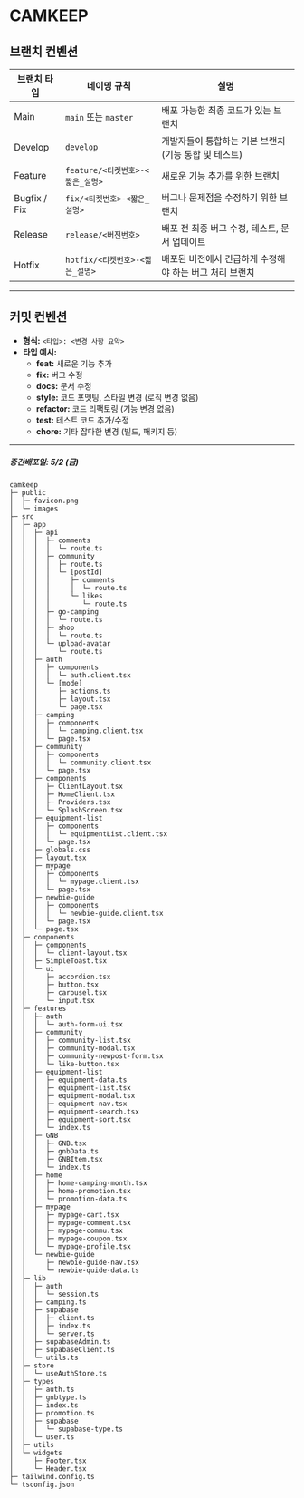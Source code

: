 # CAMKEEP

## 브랜치 컨벤션

| **브랜치 타입** | **네이밍 규칙**                  | **설명**                                                |
| --------------- | -------------------------------- | ------------------------------------------------------- |
| Main            | `main` 또는 `master`             | 배포 가능한 최종 코드가 있는 브랜치                     |
| Develop         | `develop`                        | 개발자들이 통합하는 기본 브랜치 (기능 통합 및 테스트)   |
| Feature         | `feature/<티켓번호>-<짧은_설명>` | 새로운 기능 추가를 위한 브랜치                          |
| Bugfix / Fix    | `fix/<티켓번호>-<짧은_설명>`     | 버그나 문제점을 수정하기 위한 브랜치                    |
| Release         | `release/<버전번호>`             | 배포 전 최종 버그 수정, 테스트, 문서 업데이트           |
| Hotfix          | `hotfix/<티켓번호>-<짧은_설명>`  | 배포된 버전에서 긴급하게 수정해야 하는 버그 처리 브랜치 |

---

## 커밋 컨벤션

- **형식:** `<타입>: <변경 사항 요약>`
- **타입 예시:**
  - **feat:** 새로운 기능 추가
  - **fix:** 버그 수정
  - **docs:** 문서 수정
  - **style:** 코드 포맷팅, 스타일 변경 (로직 변경 없음)
  - **refactor:** 코드 리팩토링 (기능 변경 없음)
  - **test:** 테스트 코드 추가/수정
  - **chore:** 기타 잡다한 변경 (빌드, 패키지 등)

---

##### 중간배포일: 5/2 (금)


```
camkeep
├─ public
│  ├─ favicon.png
│  └─ images
├─ src
│  ├─ app
│  │  ├─ api
│  │  │  ├─ comments
│  │  │  │  └─ route.ts
│  │  │  ├─ community
│  │  │  │  ├─ route.ts
│  │  │  │  └─ [postId]
│  │  │  │     ├─ comments
│  │  │  │     │  └─ route.ts
│  │  │  │     └─ likes
│  │  │  │        └─ route.ts
│  │  │  ├─ go-camping
│  │  │  │  └─ route.ts
│  │  │  ├─ shop
│  │  │  │  └─ route.ts
│  │  │  └─ upload-avatar
│  │  │     └─ route.ts
│  │  ├─ auth
│  │  │  ├─ components
│  │  │  │  └─ auth.client.tsx
│  │  │  └─ [mode]
│  │  │     ├─ actions.ts
│  │  │     ├─ layout.tsx
│  │  │     └─ page.tsx
│  │  ├─ camping
│  │  │  ├─ components
│  │  │  │  └─ camping.client.tsx
│  │  │  └─ page.tsx
│  │  ├─ community
│  │  │  ├─ components
│  │  │  │  └─ community.client.tsx
│  │  │  └─ page.tsx
│  │  ├─ components
│  │  │  ├─ ClientLayout.tsx
│  │  │  ├─ HomeClient.tsx
│  │  │  ├─ Providers.tsx
│  │  │  └─ SplashScreen.tsx
│  │  ├─ equipment-list
│  │  │  ├─ components
│  │  │  │  └─ equipmentList.client.tsx
│  │  │  └─ page.tsx
│  │  ├─ globals.css
│  │  ├─ layout.tsx
│  │  ├─ mypage
│  │  │  ├─ components
│  │  │  │  └─ mypage.client.tsx
│  │  │  └─ page.tsx
│  │  ├─ newbie-guide
│  │  │  ├─ components
│  │  │  │  └─ newbie-guide.client.tsx
│  │  │  └─ page.tsx
│  │  └─ page.tsx
│  ├─ components
│  │  ├─ components
│  │  │  └─ client-layout.tsx
│  │  ├─ SimpleToast.tsx
│  │  └─ ui
│  │     ├─ accordion.tsx
│  │     ├─ button.tsx
│  │     ├─ carousel.tsx
│  │     └─ input.tsx
│  ├─ features
│  │  ├─ auth
│  │  │  └─ auth-form-ui.tsx
│  │  ├─ community
│  │  │  ├─ community-list.tsx
│  │  │  ├─ community-modal.tsx
│  │  │  ├─ community-newpost-form.tsx
│  │  │  └─ like-button.tsx
│  │  ├─ equipment-list
│  │  │  ├─ equipment-data.ts
│  │  │  ├─ equipment-list.tsx
│  │  │  ├─ equipment-modal.tsx
│  │  │  ├─ equipment-nav.tsx
│  │  │  ├─ equipment-search.tsx
│  │  │  ├─ equipment-sort.tsx
│  │  │  └─ index.ts
│  │  ├─ GNB
│  │  │  ├─ GNB.tsx
│  │  │  ├─ gnbData.ts
│  │  │  ├─ GNBItem.tsx
│  │  │  └─ index.ts
│  │  ├─ home
│  │  │  ├─ home-camping-month.tsx
│  │  │  ├─ home-promotion.tsx
│  │  │  └─ promotion-data.ts
│  │  ├─ mypage
│  │  │  ├─ mypage-cart.tsx
│  │  │  ├─ mypage-comment.tsx
│  │  │  ├─ mypage-commu.tsx
│  │  │  ├─ mypage-coupon.tsx
│  │  │  └─ mypage-profile.tsx
│  │  └─ newbie-guide
│  │     ├─ newbie-guide-nav.tsx
│  │     └─ newbie-quide-data.ts
│  ├─ lib
│  │  ├─ auth
│  │  │  └─ session.ts
│  │  ├─ camping.ts
│  │  ├─ supabase
│  │  │  ├─ client.ts
│  │  │  ├─ index.ts
│  │  │  └─ server.ts
│  │  ├─ supabaseAdmin.ts
│  │  ├─ supabaseClient.ts
│  │  └─ utils.ts
│  ├─ store
│  │  └─ useAuthStore.ts
│  ├─ types
│  │  ├─ auth.ts
│  │  ├─ gnbtype.ts
│  │  ├─ index.ts
│  │  ├─ promotion.ts
│  │  ├─ supabase
│  │  │  └─ supabase-type.ts
│  │  └─ user.ts
│  ├─ utils
│  └─ widgets
│     ├─ Footer.tsx
│     └─ Header.tsx
├─ tailwind.config.ts
└─ tsconfig.json

```
